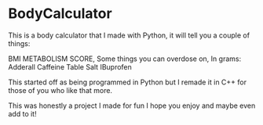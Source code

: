 # BodyCalculator
This is a body calculator that I made with Python, it will tell you a couple of things:

BMI 
METABOLISM SCORE,
Some things you can overdose on, In grams:
Adderall
Caffeine
Table Salt
IBuprofen

This started off as being programmed in Python but I remade it in C++ for those of you who like that more.


This was honestly a project I made for fun I hope you enjoy and maybe even add to it!
